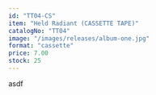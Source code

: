 ```yaml
---
id: "TT04-CS"
item: "Held Radiant (CASSETTE TAPE)"
catalogNo: "TT04"
image: "/images/releases/album-one.jpg"
format: "cassette"
price: 7.00
stock: 25
---
```


asdf